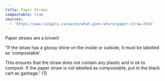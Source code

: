```yaml
---
title: Paper Straws
compostable: true
sources:
  - 'https://www.calgary.ca/waste/what-goes-where/paper-straw.html'
---
```


Paper straws are a brown!

"If the straw has a glossy shine on the inside or outside, it must be labelled as 'compostable'.

This ensures that the straw does not contain any plastic and is ok to
&#x20;compost. If the paper straw is not labelled as compostable, put in the&#x20;
black cart as garbage." \[1]



